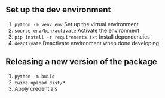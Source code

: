 ## Set up the dev environment
1. `python -m venv env` Set up the virtual environment
2. `source env/bin/activate` Activate the environment
3. `pip install -r requirements.txt` Install dependencies
4. `deactivate` Deactivate environment when done developing

## Releasing a new version of the package
1. `python -m build`
2. `twine upload dist/*`
3. Apply credentials
